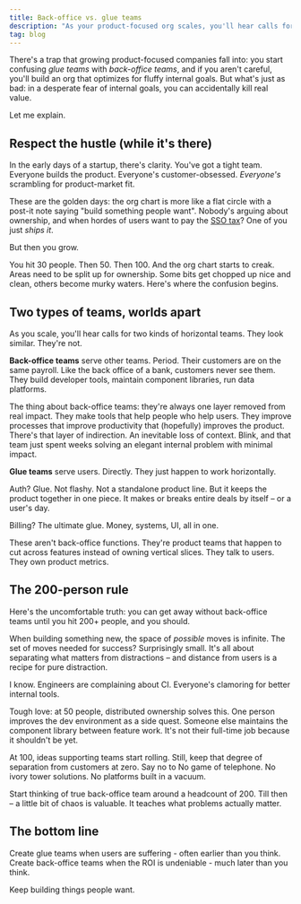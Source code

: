 ```yaml
---
title: Back-office vs. glue teams
description: "As your product-focused org scales, you'll hear calls for two kinds of horizontal teams. They look similar. They're not. Let me explain."
tag: blog
---
```


There's a trap that growing product-focused companies fall into: you start confusing *glue teams* with *back-office teams*, and if you aren't careful, you'll build an org that optimizes for fluffy internal goals. But what's just as bad: in a desperate fear of internal goals, you can accidentally kill real value.

Let me explain.

## Respect the hustle (while it's there)

In the early days of a startup, there's clarity. You've got a tight team. Everyone builds the product. Everyone's customer-obsessed. *Everyone's* scrambling for product-market fit.

These are the golden days: the org chart is more like a flat circle with a post-it note saying "build something people want". Nobody's arguing about ownership, and when hordes of users want to pay the [SSO tax](https://sso.tax/)? One of you just *ships it*.

But then you grow.

You hit 30 people. Then 50. Then 100. And the org chart starts to creak. Areas need to be split up for ownership. Some bits get chopped up nice and clean, others become murky waters. Here's where the confusion begins.

## Two types of teams, worlds apart

As you scale, you'll hear calls for two kinds of horizontal teams. They look similar. They're not.

**Back-office teams** serve other teams. Period. Their customers are on the same payroll. Like the back office of a bank, customers never see them. They build developer tools, maintain component libraries, run data platforms.

The thing about back-office teams: they're always one layer removed from real impact. They make tools that help people who help users. They improve processes that improve productivity that (hopefully) improves the product. There's that layer of indirection. An inevitable loss of context. Blink, and that team just spent weeks solving an elegant internal problem with minimal impact.

**Glue teams** serve users. Directly. They just happen to work horizontally.

Auth? Glue. Not flashy. Not a standalone product line. But it keeps the product together in one piece. It makes or breaks entire deals by itself – or a user's day.

Billing? The ultimate glue. Money, systems, UI, all in one.

These aren't back-office functions. They're product teams that happen to cut across features instead of owning vertical slices. They talk to users. They own product metrics.

## The 200-person rule

Here's the uncomfortable truth: you can get away without back-office teams until you hit 200+ people, and you should.

When building something new, the space of *possible* moves is infinite. The set of moves needed for success? Surprisingly small. It's all about separating what matters from distractions – and distance from users is a recipe for pure distraction. 

I know. Engineers are complaining about CI. Everyone's clamoring for better internal tools.

Tough love: at 50 people, distributed ownership solves this. One person improves the dev environment as a side quest. Someone else maintains the component library between feature work. It's not their full-time job because it shouldn't be yet.

At 100, ideas supporting teams start rolling. Still, keep that degree of separation from customers at zero. Say no to No game of telephone. No ivory tower solutions. No platforms built in a vacuum.

Start thinking of true back-office team around a headcount of 200. Till then – a little bit of chaos is valuable. It teaches what problems actually matter.

## The bottom line

Create glue teams when users are suffering - often earlier than you think. Create back-office teams when the ROI is undeniable - much later than you think.

Keep building things people want.

